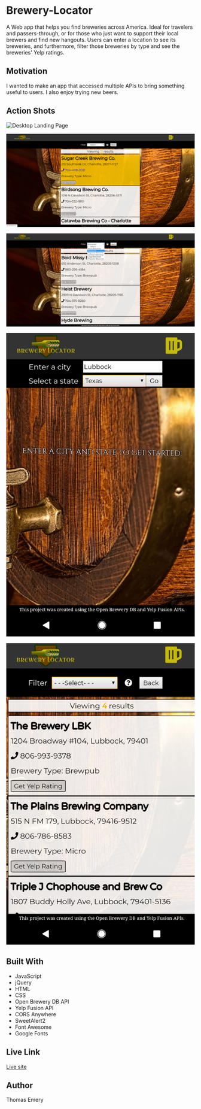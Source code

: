# Brewery-Locator 

A Web app that helps you find breweries across America.  Ideal for travelers and passers-through, or for those who just want to support their local brewers and find new hangouts. Users can enter a location to see its breweries, and furthermore, filter those breweries by type and see the breweries' Yelp ratings.

## Motivation

I wanted to make an app that accessed multiple APIs to bring something useful to users. I also enjoy trying new beers.

## Action Shots

![Desktop Landing Page](/images/screenshots/desktop-landing-init.png "Landing page (desktop view")

![Desktop Landing Page](images/screenshots/desktop-results-view.png "Results Page (desktop view)")

![Desktop Landing Page](images/screenshots/desktop-by-type-view.png "Filter (desktop view)")

![Desktop Landing Page](images/screenshots/mobile-landing-init.jpg "Landing Page (mobile view)")

![Desktop Landing Page](images/screenshots/mobile-results-view.png "Results Page Page (mobile view)")

## Built With

*   JavaScript
*   jQuery
*   HTML
*   CSS
*   Open Brewery DB API
*   Yelp Fusion API
*   CORS Anywhere
*   SweetAlert2
*   Font Awesome
*   Google Fonts

## Live Link

[Live site](https://tkemery.github.io/Brewery-Locator/ "Live-Link")

## Author

Thomas Emery
